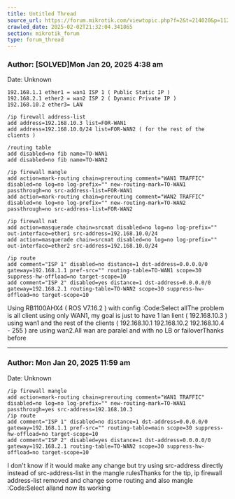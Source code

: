 ```yaml
---
title: Untitled Thread
source_url: https://forum.mikrotik.com/viewtopic.php?f=2&t=214020&p=1120202&amp;sid=3b77a3334c914448dbbc02bfdff4c3aa#p1120202
crawled_date: 2025-02-02T21:32:04.341865
section: mikrotik_forum
type: forum_thread
---
```


### Author: [SOLVED]Mon Jan 20, 2025 4:38 am
Date: Unknown

```
192.168.1.1 ether1 = wan1 ISP 1 ( Public Static IP )
192.168.2.1 ether2 = wan2 ISP 2 ( Dynamic Private IP )
192.168.10.2 ether3= LAN

/ip firewall address-list
add address=192.168.10.3 list=FOR-WAN1
add address=192.168.10.0/24 list=FOR-WAN2 ( for the rest of the clients )

/routing table
add disabled=no fib name=TO-WAN1
add disabled=no fib name=TO-WAN2

/ip firewall mangle
add action=mark-routing chain=prerouting comment="WAN1 TRAFFIC" disabled=no log=no log-prefix="" new-routing-mark=TO-WAN1 passthrough=no src-address-list=FOR-WAN1
add action=mark-routing chain=prerouting comment="WAN2 TRAFFIC" disabled=no log=no log-prefix="" new-routing-mark=TO-WAN2 passthrough=no src-address-list=FOR-WAN2

/ip firewall nat
add action=masquerade chain=srcnat disabled=no log=no log-prefix="" out-interface=ether1 src-address=192.168.10.0/24
add action=masquerade chain=srcnat disabled=no log=no log-prefix="" out-interface=ether2 src-address=192.168.10.0/24

/ip route
add comment="ISP 1" disabled=no distance=1 dst-address=0.0.0.0/0 gateway=192.168.1.1 pref-src="" routing-table=TO-WAN1 scope=30 suppress-hw-offload=no target-scope=10
add comment="ISP 2" disabled=yes distance=1 dst-address=0.0.0.0/0 gateway=192.168.2.1 routing-table=TO-WAN2 scope=30 suppress-hw-offload=no target-scope=10
```

Using RB1100AHX4 ( ROS V7.16.2 ) with config :Code:Select allThe problem is all client using only WAN1, my goal is just to have 1 lan lient ( 192.168.10.3 ) using wan1 and the rest of the clients ( 192.168.10.1 192.168.10.2 192.168.10.4 - 255 ) are using wan2.All wan are paralel and with no LB or failoverThanks before


---
### Author: Mon Jan 20, 2025 11:59 am
Date: Unknown

```
/ip firewall mangle
add action=mark-routing chain=prerouting comment="WAN1 TRAFFIC" disabled=no log=no log-prefix="" new-routing-mark=TO-WAN1 passthrough=yes src-address=192.168.10.3
/ip route
add comment="ISP 1" disabled=no distance=1 dst-address=0.0.0.0/0 gateway=192.168.1.1 pref-src="" routing-table=main scope=30 suppress-hw-offload=no target-scope=10
add comment="ISP 2" disabled=yes distance=1 dst-address=0.0.0.0/0 gateway=192.168.2.1 routing-table=TO-WAN2 scope=30 suppress-hw-offload=no target-scope=10
```

I don't know if it would make any change but try using src-address directly instead of src-address-list in the mangle rulesThanks for the tip, ip firewall address-list removed and change some routing and also mangle :Code:Select alland now its working

